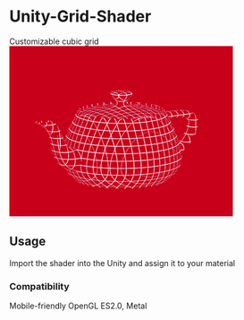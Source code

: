 # Unity-Grid-Shader
Customizable cubic grid
![screenshot01](https://github.com/vstelegin/Unity-Grid-Shader/blob/assets/Demo.gif?raw=true)

## Usage
Import the shader into the Unity and assign it to your material

### Compatibility
Mobile-friendly
OpenGL ES2.0, Metal
